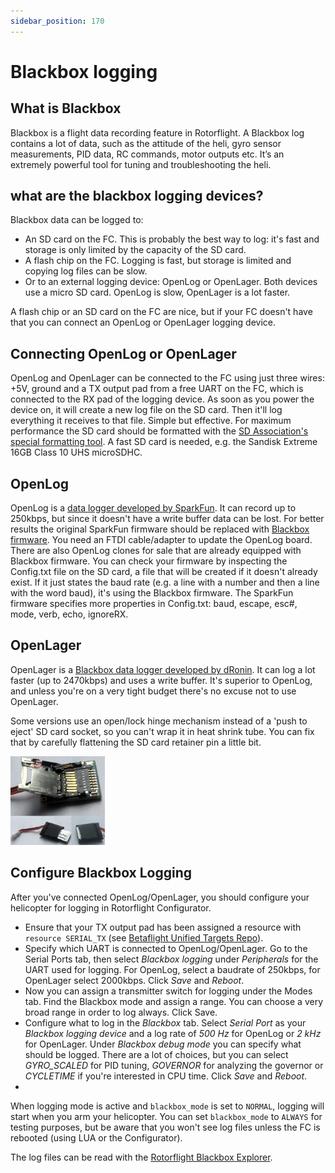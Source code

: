 ```yaml
---
sidebar_position: 170
---
```


# Blackbox logging

## What is Blackbox

Blackbox is a flight data recording feature in Rotorflight. A Blackbox log contains a lot of data, such as the attitude of the heli, gyro sensor measurements, PID data,  RC commands, motor outputs etc. It’s an extremely powerful tool for tuning and troubleshooting the heli.

## what are the blackbox logging devices?

Blackbox data can be logged to:

* An SD card on the FC. This is probably the best way to log: it's fast and storage is only limited by the capacity of the SD card.
* A flash chip on the FC. Logging is fast, but storage is limited and copying log files can be slow.
* Or to an external logging device: OpenLog or OpenLager. Both devices use a micro SD card. OpenLog is slow, OpenLager is a lot faster.
  
A flash chip or an SD card on the FC are nice, but if your FC doesn't have that you can connect an OpenLog or OpenLager logging device.

## Connecting OpenLog or OpenLager

OpenLog and OpenLager can be connected to the FC using just three wires: +5V, ground and a TX output pad from a free UART on the FC, which is connected to the RX pad of the logging device. As soon as you power the device on, it will create a new log file on the SD card. Then it'll log everything it receives to that file. Simple but effective. For maximum performance the SD card should be formatted with the [SD Association's special formatting tool](https://www.sdcard.org/downloads/formatter/). A fast SD card is needed, e.g. the Sandisk Extreme 16GB Class 10 UHS microSDHC.

## OpenLog

OpenLog is a [data logger developed by SparkFun](https://www.sparkfun.com/products/13712). It can record up to 250kbps, but since it doesn't have a write buffer data can be lost. For better results the original SparkFun firmware should be replaced with [Blackbox firmware](https://github.com/cleanflight/blackbox-firmware). You need an FTDI cable/adapter to update the OpenLog board. There are also OpenLog clones for sale that are already equipped with Blackbox firmware. You can check your firmware by inspecting the Config.txt file on the SD card, a file that will be created if it doesn't already exist. If it just states the baud rate (e.g. a line with a number and then a line with the word baud), it's using the Blackbox firmware. The SparkFun firmware specifies more properties in Config.txt: baud, escape, esc#, mode, verb, echo, ignoreRX.

## OpenLager

OpenLager is a [Blackbox data logger developed by dRonin](https://github.com/d-ronin/openlager/wiki). It can log a lot faster (up to 2470kbps) and uses a write buffer. It's superior to OpenLog, and unless you're on a very tight budget there's no excuse not to use OpenLager.

Some versions use an open/lock hinge mechanism instead of a 'push to eject' SD card socket, so you can't wrap it in heat shrink tube. You can fix that by carefully flattening the SD card retainer pin a little bit.

<img src="./img/OpenLager-slide-in-fix.png" width="30%" height="30%">

## Configure Blackbox Logging

After you've connected OpenLog/OpenLager, you should configure your helicopter for logging in Rotorflight Configurator.

* Ensure that your TX output pad has been assigned a resource with `resource SERIAL_TX` (see [Betaflight Unified Targets Repo](https://github.com/betaflight/unified-targets/tree/master/configs/default)).
* Specify which UART is connected to OpenLog/OpenLager. Go to the Serial Ports tab, then select _Blackbox logging_ under _Peripherals_ for the UART used for logging. For OpenLog, select a baudrate of 250kbps, for OpenLager select 2000kbps. Click _Save_ and _Reboot_.
* Now you can assign a transmitter switch for logging under the Modes tab. Find the Blackbox mode and assign a range. You can choose a very broad range in order to log always. Click Save.
* Configure what to log in the _Blackbox_ tab. Select _Serial Port_ as your _Blackbox logging device_ and a log rate of _500 Hz_ for OpenLog or _2 kHz_ for OpenLager. Under _Blackbox debug mode_ you can specify what should be logged. There are a lot of choices, but you can select _GYRO_SCALED_ for PID tuning, _GOVERNOR_ for analyzing the governor or _CYCLETIME_ if you're interested in CPU time. Click _Save_ and _Reboot_.
* 
When logging mode is active and `blackbox_mode` is set to `NORMAL`, logging will start when you arm your helicopter. You can set `blackbox_mode` to `ALWAYS` for testing purposes, but be aware that you won't see log files unless the FC is rebooted (using LUA or the Configurator).

The log files can be read with the [Rotorflight Blackbox Explorer](https://github.com/rotorflight/rotorflight-blackbox).

